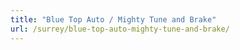 ```yaml
---
title: "Blue Top Auto / Mighty Tune and Brake"
url: /surrey/blue-top-auto-mighty-tune-and-brake/
---
```

